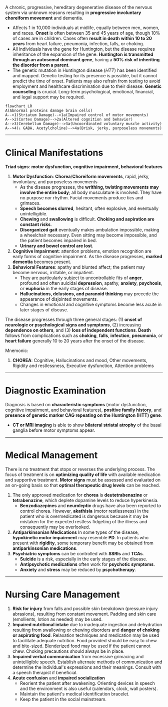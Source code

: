 A chronic, progressive, hereditary degenerative disease of the nervous system via unknown reasons resulting in **progressive involuntary choreiform movement** and dementia.
- Affects 1 in 10,000 individuals at midlife, equally between men, women, and races. **Onset** is often between 35 and 45 years of age, though 10% of cases are in children. Cases often **result in death within 10 to 20 years** from heart failure, pneumonia, infection, falls, or choking.
- All individuals have the gene for Huntington, but the disease requires inheritance of the expansion of the gene. **Huntington is transmitted through an autosomal dominant gene**, having a **50% risk of inheriting the disorder from a parent**.
- The genetic mutation in Huntington disease (*HTT*) has been identified and mapped. Genetic testing for its presence is possible, but it cannot predict the time of onset. Patients may also refrain from testing to avoid employment and healthcare discrimination due to their disease. **Genetic counseling** is crucial. Long-term psychological, emotional, financial, and legal support may be required.

```mermaid
flowchart LR
A(Abnormal proteins damage brain cells)
A-->1(Striatum Damage)-->1a(Impaired control of motor movements)
A-->2(Cortex Damage)-->2a(Altered cognition and behavior)
A-->3(Cerebellum Damage)-->3a(Uncoordinated voluntary muscle activity)
A-->4(↓ GABA, Acetylcholine)-->4a(Brisk, jerky, purposeless movements)
```

___

# Clinical Manifestations
**Triad signs**: **motor dysfunction, cognitive impairment, behavioral features**
1. **Motor Dysfunction**: **Chorea**/**Choreiform movements**, rapid, jerky, involuntary, and purposeless movements
	- As the disease progresses, the **writhing, twisting movements may involve the entire body**; all body musculature is involved. They have no purpose nor rhythm. Facial movements produce tics and grimaces.
	- **Speech becomes slurred**, hesitant, often explosive, and eventually unintelligible.
	- **Chewing** and **swallowing** is difficult. **Choking and aspiration are constant risks**.
	- **Disorganized gait** eventually makes ambulation impossible, making a wheelchair necessary. Even sitting may become impossible, and the patient becomes impaired in bed.
	- **Urinary and bowel control are lost**.
2. **Cognitive Impairment**: attention problems, emotion recognition are early forms of cognitive impairment. As the disease progresses, **marked dementia** becomes present.
3. **Behavioral Features**: apathy and blunted affect; the patient may become nervous, irritable, or impatient.
	- They are particularly subject to uncontrollable fits of **anger**, profound and often suicidal **depression**, apathy, **anxiety**, **psychosis**, or **euphoria** in the early stages of disease.
	- **Hallucinations, delusions, and paranoid thinking** may precede the appearance of disjointed movements.
	- Changes in emotional and cognitive symptoms become less acute in later stages of disease.

The disease progresses through three general stages: (1) **onset of neurologic or psychological signs and symptoms**, (2) increasing **dependence on others**, and (3) **loss of independent functions**. **Death** follows from complications such as **choking**, **falls**, **infection**, **pneumonia**, or **heart failure** generally 10 to 20 years after the onset of the disease.

Mnemonic:
1. **CHOREA**: Cognitive, Hallucinations and mood, Other movements, Rigidity and restlessness, Executive dysfunction, Attention problems

___

# Diagnostic Examination
Diagnosis is based on **characteristic symptoms** (motor dysfunction, cognitive impairment, and behavioral features), **positive family history**, and **presence of genetic marker CAG repeating on the Huntington (HTT) gene**.
- **CT or MRI imaging** is able to show **bilateral striatal atrophy** of the basal ganglia before motor symptoms appear.

___

# Medical Management
There is no treatment that stops or reverses the underlying process. The focus of treatment is on **optimizing quality of life** with available medication and supportive treatment. **Motor signs** must be assessed and evaluated on an on-going basis so that **optimal therapeutic drug levels** can be reached.
1. The only approved medication for **chorea** is **deutetrabenazine** or **tetrabenazine**, which deplete dopamine levels to reduce hyperkinesia.
	- **Benzodiazepines** and **neuroleptic** drugs have also been reported to control chorea. However, **akathisia** (motor restlessness) in the patient who is overmedicated is dangerous because it may be mistaken for the expected restless fidgeting of the illness and consequently may be overlooked.
2. **Antiparkinsonian Medications** In some types of the disease, **hypokinetic motor impairment** may resemble **PD**. In patients who present with **rigidity**, some temporary benefit may be obtained from **antiparkinsonian medications**.
3. **Psychiatric symptoms** can be controlled with **SSRIs** and **TCAs**.
	- **Suicide** is a risk, especially in the early stages of the disease.
	- **Antipsychotic medications** often work for **psychotic symptoms**.
	- **Anxiety** and **stress** may be reduced by **psychotherapy**.

___

# Nursing Care Management
1. **Risk for injury** from falls and possible skin breakdown (pressure injury abrasions), resulting from constant movement. Padding and skin care (emollients, lotion as needed) may be used.
2. **Impaired nutritional intake** due to inadequate ingestion and dehydration resulting from swallowing or chewing disorders and **danger of choking or aspirating food**. Relaxation techniques and medication may be used to facilitate adequate nutrition. Food provided should be easy to chew and bite-sized. Blenderized food may be used if the patient cannot chew. Choking precautions should always be in place.
3. **Impaired verbal communication** from excessive grimacing and unintelligible speech. Establish alternate methods of communication and determine the individual's expressions and their meanings. Consult with a speech therapist if beneficial.
4. **Acute confusion** and **impaired socialization**
	- Reorient the patient after awakening. Orienting devices in speech and the environment is also useful (calendars, clock, wall posters).
	- Maintain the patient's medical identification bracelet.
	- Keep the patient in the social mainstream.
